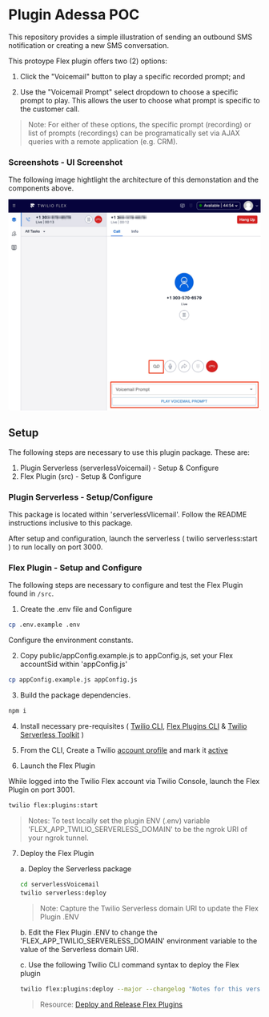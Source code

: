 # Plugin Adessa POC

This repository provides a simple illustration of sending an outbound SMS notification or creating a new SMS conversation.

This protoype Flex plugin offers two (2) options:

1. Click the "Voicemail" button to play a specific recorded prompt; and

2. Use the "Voicemail Prompt" select dropdown to choose a specific prompt to play.  This allows the user to choose what prompt is specific to the customer call.

> Note: For either of these options, the specific prompt (recording) or list of prompts (recordings) can be programatically set via AJAX queries with a remote application (e.g. CRM).



### Screenshots - UI Screenshot

The following image hightlight the architecture of this demonstation and the components above.

![Demo](resources/images/screenshot_1.jpg)


## Setup

The following steps are necessary to use this plugin package.  These are:

1. Plugin Serverless (serverlessVoicemail) - Setup & Configure
2. Flex Plugin (src) - Setup & Configure


### Plugin Serverless - Setup/Configure
This package is located within 'serverlessVlicemail'. Follow the README instructions inclusive to this package.

After setup and configuration, launch the serverless ( twilio serverless:start ) to run locally on port 3000.


### Flex Plugin - Setup and Configure

The following steps are necessary to configure and test the Flex Plugin found in `/src`.

1. Create the .env file and Configure
```sh
cp .env.example .env
```
Configure the environment constants.

2. Copy public/appConfig.example.js to appConfig.js, set your Flex accountSid within 'appConfig.js'

```sh
cp appConfig.example.js appConfig.js
```

3. Build the package dependencies.

```sh
npm i
```

4. Install necessary pre-requisites ( [Twilio CLI](https://www.twilio.com/docs/twilio-cli/getting-started/install), [Flex Plugins CLI](https://www.twilio.com/docs/flex/developer/plugins/cli) & [Twilio Serverless Toolkit](https://www.twilio.com/docs/labs/serverless-toolkit) )

5. From the CLI, Create a Twilio [account profile](https://www.twilio.com/docs/twilio-cli/general-usage/profiles) and mark it [active](https://www.twilio.com/docs/twilio-cli/general-usage/profiles#set-an-active-profile)



6. Launch the Flex Plugin

While logged into the Twilio Flex account via Twilio Console, launch the Flex Plugin on port 3001.

```sh
twilio flex:plugins:start
```

> Notes:  To test locally set the plugin ENV (.env) variable 'FLEX_APP_TWILIO_SERVERLESS_DOMAIN' to be the ngrok URI of your ngrok tunnel.

7. Deploy the Flex Plugin

    a. Deploy the Serverless package 

    ```sh
    cd serverlessVoicemail
    twilio serverless:deploy
    ```

    > Note: Capture the Twilio Serverless domain URI to update the Flex Plugin .ENV 

    b. Edit the Flex Plugin .ENV to change the 'FLEX_APP_TWILIO_SERVERLESS_DOMAIN' environment variable to the value of the Serverless domain URI.

    c. Use the following Twilio CLI command syntax to deploy the Flex plugin

    ```sh
    twilio flex:plugins:deploy --major --changelog "Notes for this version" --description "Functionality of the plugin"
    ```

    > Resource: [Deploy and Release Flex Plugins](https://www.twilio.com/docs/flex/developer/plugins/cli/deploy-and-release)
